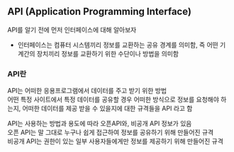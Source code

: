 ## API (Application Programming Interface)
API를 알기 전에 먼저 인터페이스에 대해 알아보자
* 인터페이스는 컴퓨터 시스템끼리 정보를 교환하는 공유 경계를 의미함, 즉 어떤 기계간의 장치끼리 정보를 교환하기 위한 수단이나 방법을 의미함  
  
### API란
API는 어떠한 응용프로그램에서 데이터를 주고 받기 위한 방법  
어떤 특정 사이트에서 특정 데이터를 공유할 경우 어떠한 방식으로 정보를 요청해야 하는지, 어떠한 데이터를 제공 받을 수 있을지에 대한 규격들을 API 라고 함  
  
API는 사용하는 방법과 용도에 따라 오픈API와, 비공개 API 정보가 있음  
오픈 API는 말 그대로 누구나 쉽게 접근하여 정보를 공유하기 위해 만들어진 규격  
비공개 API는 권한이 있는 일부 사용자들에게만 정보를 제공하기 위해 만들어진 규격